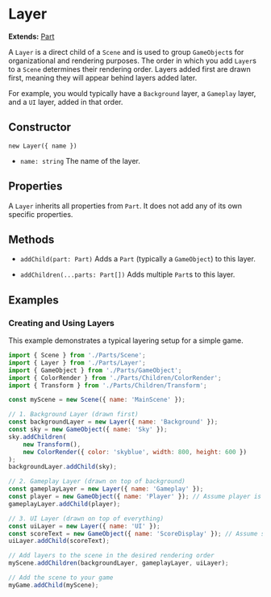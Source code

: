 # Layer

**Extends:** [Part](./Part.md)

A `Layer` is a direct child of a `Scene` and is used to group `GameObject`s for organizational and rendering purposes. The order in which you add `Layer`s to a `Scene` determines their rendering order. Layers added first are drawn first, meaning they will appear behind layers added later.

For example, you would typically have a `Background` layer, a `Gameplay` layer, and a `UI` layer, added in that order.

## Constructor

`new Layer({ name })`

-   `name: string`
    The name of the layer.

## Properties

A `Layer` inherits all properties from `Part`. It does not add any of its own specific properties.

## Methods

-   `addChild(part: Part)`
    Adds a `Part` (typically a `GameObject`) to this layer.

-   `addChildren(...parts: Part[])`
    Adds multiple `Part`s to this layer.

## Examples

### Creating and Using Layers

This example demonstrates a typical layering setup for a simple game.

```javascript
import { Scene } from './Parts/Scene';
import { Layer } from './Parts/Layer';
import { GameObject } from './Parts/GameObject';
import { ColorRender } from './Parts/Children/ColorRender';
import { Transform } from './Parts/Children/Transform';

const myScene = new Scene({ name: 'MainScene' });

// 1. Background Layer (drawn first)
const backgroundLayer = new Layer({ name: 'Background' });
const sky = new GameObject({ name: 'Sky' });
sky.addChildren(
    new Transform(),
    new ColorRender({ color: 'skyblue', width: 800, height: 600 })
);
backgroundLayer.addChild(sky);

// 2. Gameplay Layer (drawn on top of background)
const gameplayLayer = new Layer({ name: 'Gameplay' });
const player = new GameObject({ name: 'Player' }); // Assume player is set up elsewhere
gameplayLayer.addChild(player);

// 3. UI Layer (drawn on top of everything)
const uiLayer = new Layer({ name: 'UI' });
const scoreText = new GameObject({ name: 'ScoreDisplay' }); // Assume scoreText is set up
uiLayer.addChild(scoreText);

// Add layers to the scene in the desired rendering order
myScene.addChildren(backgroundLayer, gameplayLayer, uiLayer);

// Add the scene to your game
myGame.addChild(myScene);
```